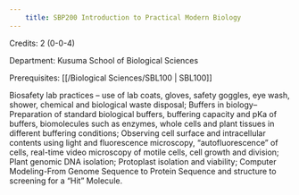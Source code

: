 ```yaml
---
    title: SBP200 Introduction to Practical Modern Biology
---
```

Credits: 2 (0-0-4)

Department: Kusuma School of Biological Sciences

Prerequisites: [[/Biological Sciences/SBL100 | SBL100]]

Biosafety lab practices – use of lab coats, gloves, safety goggles, eye wash, shower, chemical and biological waste disposal; Buffers in biology– Preparation of standard biological buffers, buffering capacity and pKa of buffers, biomolecules such as enzymes, whole cells and plant tissues in different buffering conditions; Observing cell surface and intracellular contents using light and fluorescence microscopy, “autofluorescence” of cells, real-time video microscopy of motile cells, cell growth and division; Plant genomic DNA isolation; Protoplast isolation and viability; Computer Modeling-From Genome Sequence to Protein Sequence and structure to screening for a “Hit” Molecule.